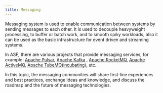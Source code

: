 ```yaml
---
title: Messaging
---
```


Messaging system is used to enable communication between systems by sending messages to each other. 
It is used to decouple heavyweight processing, to buffer or batch work, and to smooth spiky workloads, also it can be used as the basic infrastructure for event driven and streaming systems.

In ASF, there are various projects that provide messaging services, for example:
[Apache Pulsar](https://pulsar.apache.org/), [Apache Kafka](https://kafka.apache.org/)
, [Apache RocketMQ](https://rocketmq.apache.org/), [Apache ActiveMQ](https://activemq.apache.org/), [Apache TubeMQ(incubating)](https://tubemq.apache.org/), etc.

In this topic, the messaging communities will share first-line experiences and best practices, exchange ideas and knowledge, and discuss the roadmap and the future of messaging technologies.

